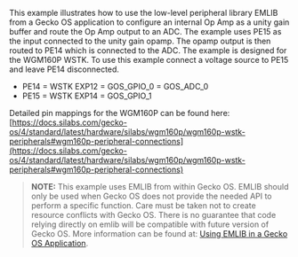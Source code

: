 This example illustrates how to use the low-level peripheral library EMLIB from a Gecko OS application to configure an internal Op Amp as a unity gain buffer and route the Op Amp output to an ADC.  The example uses PE15 as the input connected to the unity gain opamp.  The opamp output is then routed to PE14 which is connected to the ADC.  The example is designed for the WGM160P WSTK.  To use this example connect a voltage source to PE15 and leave PE14 disconnected.      

* PE14 = WSTK EXP12 = GOS_GPIO_0 = GOS_ADC_0
* PE15 = WSTK EXP14 = GOS_GPIO_1

Detailed pin mappings for the WGM160P can be found here: [https://docs.silabs.com/gecko-os/4/standard/latest/hardware/silabs/wgm160p/wgm160p-wstk-peripherals#wgm160p-peripheral-connections](https://docs.silabs.com/gecko-os/4/standard/latest/hardware/silabs/wgm160p/wgm160p-wstk-peripherals#wgm160p-peripheral-connections)

> **NOTE:**  This example uses EMLIB from within Gecko OS.  EMLIB should only be used when Gecko OS does not provide the needed API to perform a specific function.  Care must be taken not to create resource conflicts with Gecko OS.  There is no guarantee that code relying directly on emlib will be compatible with future version of Gecko OS.  More information can be found at: [Using EMLIB in a Gecko OS Application](https://docs.silabs.com/gecko-os/4/standard/latest/sdk/development/using-emlib).
